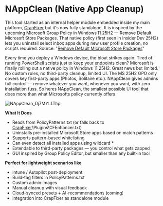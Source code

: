 # NAppClean (Native App Cleanup)
This tool started as an internal helper module embedded inside my main platform, [CrapFixer](https://github.com/builtbybel/CrapFixer) but it's now fully standalone. 
It is inspired by the upcoming Microsoft Group Policy in Windows 11 25H2 — Remove Default Microsoft Store Packages. That native policy (first seen in Insider Dev 25H2) lets you uninstall select inbox apps during new user profile creation, no scripts required. Source: "[Remove Default Microsoft Store Packages](https://patchmypc.com/blog/remove-default-microsoft-store-packages/)"

Every time you deploy a Windows device, the bloat strikes again. Tired of running PowerShell scripts just to keep your endpoints clean?
Microsoft is finally rolling out a native policy in Windows 11 25H2.
Great news but limited. No custom rules, no third-party cleanup, limited UI. The MS 25H2 GPO only covers key first-party apps (Photos, Solitaire etc.). NAppClean gives admins full control — remove whatever you want, whenever you want, with zero installation fuss.
So heres NAppClean, the smallest possible UI tool that does more than what Microsofts policy currently offers

![NAppClean_Dj7MYLLThp](https://github.com/user-attachments/assets/872fa8a6-fa54-4adb-8f8d-5a702859034a)

**What It Does**
- Reads from PolicyPatterns.txt (or falls back to [CrapFixer](https://github.com/builtbybel/CrapFixer)\Plugins\CFEnhancer.txt)
- Uninstalls pre-installed Microsoft Store apps based on match patterns
- Supports pattern-based whitelisting
- Can even detect all installed apps using wildcard *
- Extendable to third-party packages — you control what gets zapped
- GUI inspired by Group Policy Editor, but smaller than any built-in tool

**Perfect for lightweight scenarios like**
- Intune / Autopilot post-deployment
- Build-tag filters in PolicyPatterns.txt
- Custom admin images
- Manual cleanup with visual feedback
- Cloud-synced presets + AI-recommendations (coming)
- Integration into CrapFixer as standalone module


